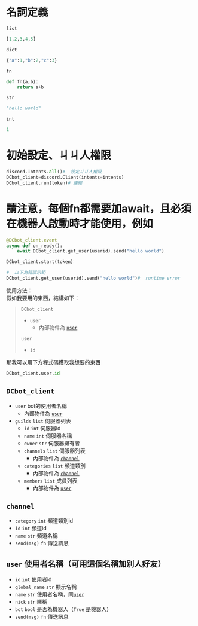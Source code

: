 
# 名詞定義
`list`
```py
[1,2,3,4,5]
```
`dict`
```py
{"a":1,"b":2,"c":3}
```
`fn`
```py
def fn(a,b):
	return a+b
```
`str`
```py
"hello world"
```
`int`
```py
1
```


# 初始設定、ㄐㄐ人權限
```py
discord.Intents.all()#  設定ㄐㄐ人權限
DCbot_client=discord.Client(intents=intents)
DCbot_client.run(token)# 連線
```

# 請注意，每個fn都需要加await，且必須在機器人啟動時才能使用，例如
```py
@DCbot_client.event
async def on_ready():
	await DCbot_client.get_user(userid).send("hello world")

DCbot_client.start(token)

#  以下為錯誤示範
DCbot_client.get_user(userid).send("hello world")#  runtime error
```

使用方法：  
假如我要用的東西，結構如下：  
> `DCbot_client`
> - `user`
> 	- 內部物件為 [`user`]
> 
> `user`
> 	- `id`

那我可以用下方程式碼獲取我想要的東西    
```py
DCbot_client.user.id
```

## `DCbot_client`
- `user` bot的使用者名稱
	- 內部物件為 [`user`]
- `guilds` `list` 伺服器列表
	- `id` `int` 伺服器id
	- `name` `int` 伺服器名稱
	- `owner` `str` 伺服器擁有者
	- `channels` `list` 伺服器列表
		- 內部物件為 [`channel`]
	- `categories` `list` 頻道類別
		- 內部物件為 [`channel`]
	- `members` `list` 成員列表
		- 內部物件為 [`user`]


## `channel`
- `category` `int` 頻道類別id
- `id` `int` 頻道id
- `name` `str` 頻道名稱
- `send(msg)` `fn` 傳送訊息

## `user` 使用者名稱（可用這個名稱加別人好友）
- `id` `int` 使用者id
- `global_name` `str` 顯示名稱
- `name` `str` 使用者名稱，同[`user`]
- `nick` `str` 暱稱
- `bot` `bool` 是否為機器人（`True` 是機器人）
- `send(msg)` `fn` 傳送訊息

[`channel`]: #channel
[`user`]: #user
